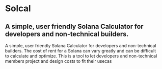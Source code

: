 # Solcal
## A simple, user friendly Solana Calculator for developers and non-technical builders.
A simple, user friendly Solana Calculator for developers and non-technical builders.
The cost of rent for a Solana can vary greatly and can be difficult to calculate and optimize. This is a tool to let developers and non-technical members project and design costs to fit their usecas
